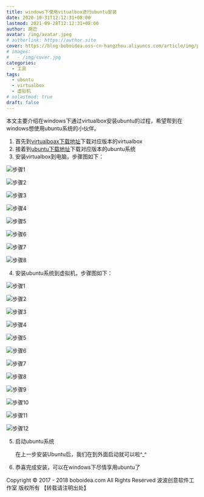 ```yaml
---
title: windows下使用vitualbox进行ubuntu安装
date: 2020-10-31T12:12:31+08:00
lastmod: 2021-09-28T12:12:31+08:00
author: 胡巴
avatar: /img/avatar.jpeg
# authorlink: https://author.site
cover: https://blog-boboidea.oss-cn-hangzhou.aliyuncs.com/article/img/posts/hzw19.jpeg
# images:
#   - /img/cover.jpg
categories:
  - 工具
tags:
  - ubuntu
  - virtualbox
  - 虚拟机
# nolastmod: true
draft: false
---
```


本文主要介绍在windows下通过virtualbox安装ubuntu的过程，希望帮到在windows想使用ubuntu系统的小伙伴。

<!--more-->

1. 首先到[virtualboax下载地址](https://www.virtualbox.org/wiki/Downloads)下载对应版本的virtualbox
2. 接着到[ubuntu下载地址](https://ubuntu.com/download/desktop)下载对应版本的ubuntu系统
3. 安装virtualbox到电脑，步骤图如下：

![步骤1](http://tva1.sinaimg.cn/large/c3ee7931gy1gk8mdb8fprj20dv0atmzk.jpg)

![步骤2](http://tva1.sinaimg.cn/large/c3ee7931gy1gk8mdba2wuj20dv0atq36.jpg)

![步骤3](http://tva1.sinaimg.cn/large/c3ee7931gy1gk8mdbckaij20dv0at74b.jpg)

![步骤4](http://tva1.sinaimg.cn/large/c3ee7931gy1gk8mdbba4qj20dv0atjtq.jpg)

![步骤5](http://tva1.sinaimg.cn/large/c3ee7931gy1gk8mdbbxojj20dv0ataa7.jpg)

![步骤6](http://tva1.sinaimg.cn/large/c3ee7931gy1gk8mdbbhmjj20dv0ataa7.jpg)

![步骤7](http://tva1.sinaimg.cn/large/c3ee7931gy1gk8mdbfdybj20ei06caab.jpg)

![步骤8](http://tva1.sinaimg.cn/large/c3ee7931gy1gk8mdbi9alj20dv0atack.jpg)

4. 安装ubuntu系统到虚拟机，步骤图如下：

![步骤1](https://tva1.sinaimg.cn/large/c3ee7931gy1gk9guplqppj20r40fjtap.jpg)

![步骤2](https://tva1.sinaimg.cn/large/c3ee7931gy1gk9gupm1fij20r40fjq5j.jpg)

![步骤3](https://tva1.sinaimg.cn/large/c3ee7931gy1gk9guplg1jj20r40fjtaw.jpg)

![步骤4](https://tva1.sinaimg.cn/large/c3ee7931gy1gk9gupnlwcj20r40fjtb1.jpg)

![步骤5](https://tva1.sinaimg.cn/large/c3ee7931gy1gk9gupn04fj20r40fj0uz.jpg)

![步骤6](https://tva1.sinaimg.cn/large/c3ee7931gy1gk9gupmnbpj20r40fjtb1.jpg)

![步骤7](https://tva1.sinaimg.cn/large/c3ee7931gy1gk9guprse1j20r40fj40t.jpg)

![步骤8](https://tva1.sinaimg.cn/large/c3ee7931gy1gk9gupqqzxj20r40fj75a.jpg)

![步骤9](https://tva1.sinaimg.cn/large/c3ee7931gy1gk9gups4z7j20r40fjjsv.jpg)

![步骤10](https://tva1.sinaimg.cn/large/c3ee7931gy1gk9guptkj5j20qo0f075o.jpg)

![步骤11](https://tva1.sinaimg.cn/large/c3ee7931gy1gk9gupvldmj20k50eq0tj.jpg)

![步骤12](https://tva1.sinaimg.cn/large/c3ee7931gy1gk9gupwojej20ws0pdjxe.jpg)

5. 启动ubuntu系统

    在上一步安装Ubuntu后，我们在到外面启动就可以啦^_^

6. 恭喜完成安装，可以在windows下尽情享用ubuntu了

<!--declare-declare-->

Copyright &copy; 2017 - 2018 boboidea.com All Rights Reserved 波波创意软件工作室 版权所有 【转载请注明出处】

